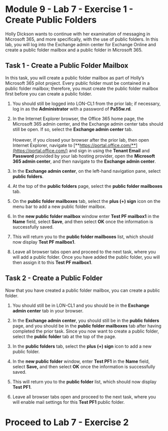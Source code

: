 # Module 9 - Lab 7 - Exercise 1 - Create Public Folders

Holly Dickson wants to continue with her examination of messaging in Microsoft 365, and more specifically, with the use of public folders. In this lab, you will log into the Exchange admin center for Exchange Online and create a public folder mailbox and a public folder in Microsoft 365. 

## Task 1 - Create a Public Folder Mailbox

In this task, you will create a public folder mailbox as part of Holly’s Microsoft 365 pilot project. Every public folder must be contained in a public folder mailbox; therefore, you must create the public folder mailbox first before you can create a public folder.

1. You should still be logged into LON-CL1 from the prior lab; if necessary, log in as the **Administrator** with a password of **Pa55w.rd**.

2. In the Internet Explorer browser, the Office 365 home page, the Microsoft 365 admin center, and the Exchange admin center tabs should still be open. If so, select the **Exchange admin center** tab.  
‎  
‎However, if you closed your browser after the prior lab, then open Internet Explorer, navigate to [**https://portal.office.com/**](https://portal.office.com/) and sign in using the **Tenant Email** and **Password** provided by your lab hosting provider, open the **Microsoft 365 admin center**, and then navigate to the **Exchange admin center**. 

3. In the **Exchange admin center**, on the left-hand navigation pane, select **public folders**.

4. At the top of the **public folders** page, select the **public folder mailboxes** tab.

5. On the **public folder mailboxes** tab, select the **plus (+) sign** icon on the menu bar to add a new public folder mailbox. 

6. In the **new public folder mailbox** window enter **Test PF mailbox1** in the **Name** field, select **Save**, and then select **OK** once the information is successfully saved. 

7. This will return you to the **public folder mailboxes** list, which should now display **Test PF mailbox1**.

8. Leave all browser tabs open and proceed to the next task, where you will add a public folder. Once you have added the public folder, you will then assign it to this **Test PF mailbox1**.


## Task 2 - Create a Public Folder

Now that you have created a public folder mailbox, you can create a public folder.

1. You should still be in LON-CL1 and you should be in the **Exchange admin center** tab in your browser. 

2. In the **Exchange admin center**, you should still be in the **public folders** page, and you should be in the **public folder mailboxes** tab after having completed the prior task. Since you now want to create a public folder, select the **public folder** tab at the top of the page. 

3. In the **public folders** tab, select the **plus (+) sign** icon to add a new public folder. 

4. In the **new public folder** window, enter **Test PF1** in the **Name** field, select **Save,** and then select **OK** once the information is successfully saved.

5. This will return you to the **public folder** list, which should now display **Test PF1**.

6. Leave all browser tabs open and proceed to the next task, where you will enable mail settings for this **Test PF1** public folder.

# Proceed to Lab 7 - Exercise 2
